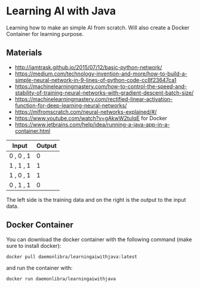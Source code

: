 # Learning AI with Java
Learning how to make an simple AI from scratch. Will also create a Docker Container for learning purpose.

## Materials
 - http://iamtrask.github.io/2015/07/12/basic-python-network/
 - https://medium.com/technology-invention-and-more/how-to-build-a-simple-neural-network-in-9-lines-of-python-code-cc8f23647ca1
 - https://machinelearningmastery.com/how-to-control-the-speed-and-stability-of-training-neural-networks-with-gradient-descent-batch-size/
 - https://machinelearningmastery.com/rectified-linear-activation-function-for-deep-learning-neural-networks/
 - https://mlfromscratch.com/neural-networks-explained/#/
 - https://www.youtube.com/watch?v=gAkwW2tuIqE for Docker
 - https://www.jetbrains.com/help/idea/running-a-java-app-in-a-container.html

| Input  | Output |
| ------------- | ------------- |
| 0 , 0 , 1  | 0  |
| 1 , 1 , 1  | 1  |
| 1 , 0 , 1  | 1  |
| 0 , 1 , 1  | 0  |

The left side is the training data and on the right is the output to the input data.

## Docker Container
You can download the docker container with the following command (make sure to install docker):

```bash
docker pull daemonlibra/learningaiwithjava:latest
```
 
and run the container with: 
 
```bash
docker run daemonlibra/learningaiwithjava
```
 
